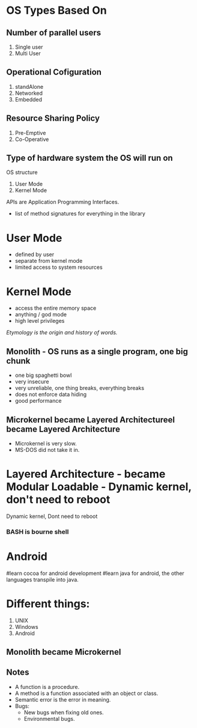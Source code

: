 # OS Types Based On

## Number of parallel users 
1. Single user
2. Multi User

## Operational Cofiguration
1. standAlone
2. Networked
3. Embedded

## Resource Sharing Policy
1. Pre-Emptive
2. Co-Operative

## Type of hardware system the OS will run on
OS structure

1. User Mode
2. Kernel Mode

APIs are Application Programming Interfaces.

- list of method signatures for everything in the library

# User Mode
- defined by user
- separate from kernel mode
- limited access to system resources 

# Kernel Mode
- access the entire memory space
- anything / god mode
- high level privileges

*Etymology is the origin and history of words.*

## Monolith - OS runs as a single program, one big chunk 

- one big spaghetti bowl 
- very insecure
- very unreliable, one thing breaks, everything breaks
- does not enforce data hiding
- good performance

## Microkernel became Layered Architectureel became Layered Architecture

- Microkernel is very slow.
- MS-DOS did not take it in.

# Layered Architecture - became Modular Loadable - Dynamic kernel, don't need to reboot

Dynamic kernel, Dont need to reboot

### BASH is **bourne shell**


# Android 
#learn cocoa for android development 
#learn java for android, the other languages transpile into java.


# Different things:

1. UNIX
2. Windows
3. Android

## Monolith became Microkernel 



## Notes

- A function is a procedure.
- A method is a function associated with an object or class.
- Semantic error is the error in meaning.
- Bugs: 
    - New bugs when fixing old ones. 
    - Environmental bugs.




